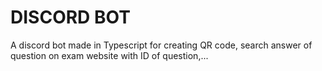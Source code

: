 # DISCORD BOT
A discord bot made in Typescript for creating QR code, search answer of question on exam website with ID of question,...
